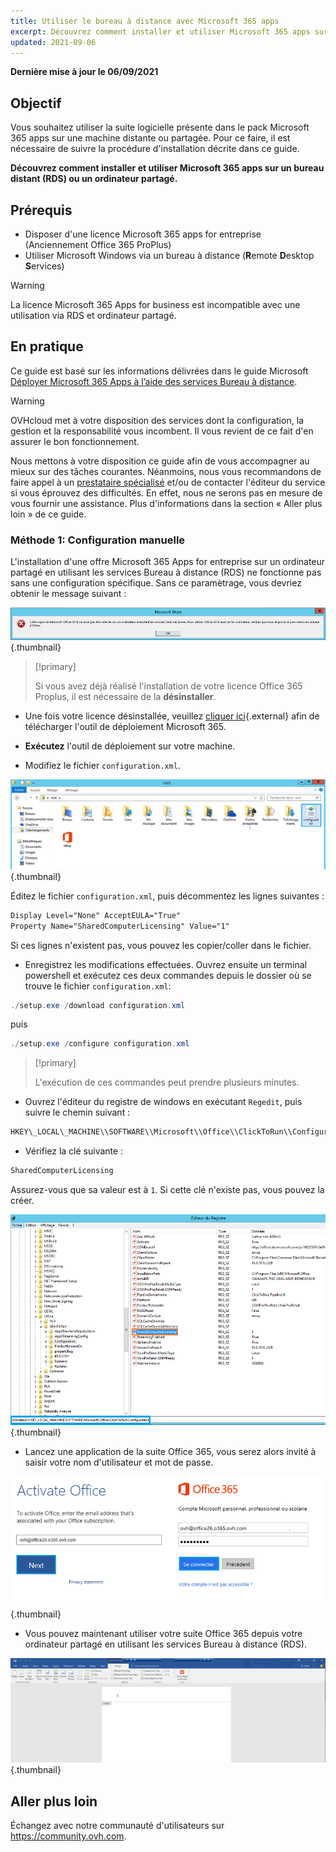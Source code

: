 ```yaml
---
title: Utiliser le bureau à distance avec Microsoft 365 apps
excerpt: Découvrez comment installer et utiliser Microsoft 365 apps sur un bureau distant (RDS) ou un ordinateur partagé
updated: 2021-09-06
---
```


**Dernière mise à jour le 06/09/2021**

## Objectif

Vous souhaitez utiliser la suite logicielle présente dans le pack Microsoft 365 apps sur une machine distante ou partagée. Pour ce faire, il est nécessaire de suivre la procédure d'installation décrite dans ce guide.

**Découvrez comment installer et utiliser Microsoft 365 apps sur un bureau distant (RDS) ou un ordinateur partagé.**

## Prérequis

- Disposer d'une licence Microsoft 365 apps for entreprise (Anciennement Office 365 ProPlus)
- Utiliser Microsoft Windows via un bureau à distance (**R**emote **D**esktop **S**ervices)

> [!warning]
>
> La licence Microsoft 365 Apps for business est incompatible avec une utilisation via RDS et ordinateur partagé.
> 

## En pratique

Ce guide est basé sur les informations délivrées dans le guide Microsoft [Déployer Microsoft 365 Apps à l’aide des services Bureau à distance](https://docs.microsoft.com/fr-fr/deployoffice/deploy-microsoft-365-apps-remote-desktop-services).

> [!warning]
>
> OVHcloud met à votre disposition des services dont la configuration, la gestion et la responsabilité vous incombent. Il vous revient de ce fait d'en assurer le bon fonctionnement.
> 
> Nous mettons à votre disposition ce guide afin de vous accompagner au mieux sur des tâches courantes. Néanmoins, nous vous recommandons de faire appel à un [prestataire spécialisé](https://partner.ovhcloud.com/fr/) et/ou de contacter l'éditeur du service si vous éprouvez des difficultés. En effet, nous ne serons pas en mesure de vous fournir une assistance. Plus d'informations dans la section « Aller plus loin » de ce guide.
> 

### Méthode 1: Configuration manuelle

L'installation d'une offre Microsoft 365 Apps for entreprise sur un ordinateur partagé en utilisant les services Bureau à distance (RDS) ne fonctionne pas sans une configuration spécifique. Sans ce paramètrage, vous devriez obtenir le message suivant :

![emails](images/4717.png){.thumbnail}

> [!primary]
>
> Si vous avez déjà réalisé l'installation de votre licence Office 365 Proplus, il est nécessaire de la **désinstaller**.
>

- Une fois votre licence désinstallée, veuillez [cliquer ici](https://www.microsoft.com/en-us/download/details.aspx?id=49117){.external} afin de télécharger l'outil de déploiement Microsoft 365.


- **Exécutez** l'outil de déploiement sur votre machine.


- Modifiez le fichier `configuration.xml`.

![office 365](images/4720.png){.thumbnail}

Éditez le fichier `configuration.xml`, puis décommentez les lignes suivantes :

```xml
Display Level="None" AcceptEULA="True"
Property Name="SharedComputerLicensing" Value="1"
```

Si ces lignes n'existent pas, vous pouvez les copier/coller dans le fichier.

- Enregistrez les modifications effectuées. Ouvrez ensuite un terminal powershell et exécutez ces deux commandes depuis le dossier où se trouve le fichier `configuration.xml`:

```powershell
./setup.exe /download configuration.xml
```

puis

```powershell
./setup.exe /configure configuration.xml
```
> [!primary]
>
> L'exécution de ces commandes peut prendre plusieurs minutes.

- Ouvrez l'éditeur du registre de windows en exécutant `Regedit`, puis suivre le chemin suivant :

```powershell
HKEY\_LOCAL\_MACHINE\\SOFTWARE\\Microsoft\\Office\\ClickToRun\\Configuration
```

- Vérifiez la clé suivante :

```powershell
SharedComputerLicensing
```
Assurez-vous que sa valeur est à `1`. Si cette clé n'existe pas, vous pouvez la créer.

![emails](images/4723.png){.thumbnail}

- Lancez une application de la suite Office 365, vous serez alors invité à saisir votre nom d'utilisateur et mot de passe.

![emails](images/4724.png){.thumbnail}

- Vous pouvez maintenant utiliser votre suite Office 365 depuis votre ordinateur partagé en utilisant les services Bureau à distance (RDS).


![emails](images/4726.png){.thumbnail}


## Aller plus loin

Échangez avec notre communauté d'utilisateurs sur <https://community.ovh.com>.
